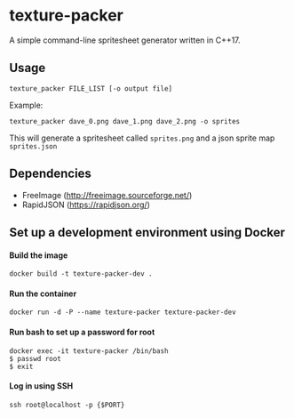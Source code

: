 # texture-packer 

A simple command-line spritesheet generator written in C++17.

## Usage
```
texture_packer FILE_LIST [-o output file]
```
Example:
```
texture_packer dave_0.png dave_1.png dave_2.png -o sprites
```
This will generate a spritesheet called `sprites.png` and a json sprite map `sprites.json`

## Dependencies
- FreeImage (http://freeimage.sourceforge.net/)
- RapidJSON (https://rapidjson.org/)

## Set up a development environment using Docker

#### Build the image
```
docker build -t texture-packer-dev .
```

#### Run the container
```
docker run -d -P --name texture-packer texture-packer-dev
```

#### Run bash to set up a password for root
```
docker exec -it texture-packer /bin/bash
$ passwd root
$ exit
```

#### Log in using SSH
```
ssh root@localhost -p {$PORT}
```
